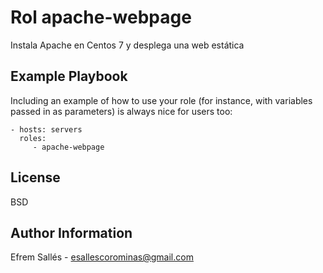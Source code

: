 Rol apache-webpage
==================

Instala Apache en Centos 7 y desplega una web estática

Example Playbook
----------------

Including an example of how to use your role (for instance, with variables passed in as parameters) is always nice for users too:

    - hosts: servers
      roles:
         - apache-webpage

License
-------

BSD

Author Information
------------------

Efrem Sallés - esallescorominas@gmail.com

